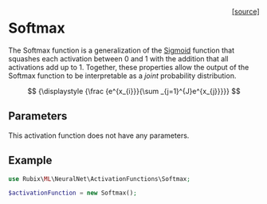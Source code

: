 <span style="float:right;"><a href="https://github.com/RubixML/ML/blob/master/src/NeuralNet/ActivationFunctions/Softmax.php">[source]</a></span>

# Softmax
The Softmax function is a generalization of the [Sigmoid](sigmoid.md) function that squashes each activation between 0 and 1 with the addition that all activations add up to 1. Together, these properties allow the output of the Softmax function to be interpretable as a *joint* probability distribution.

$$
{\displaystyle {\frac {e^{x_{i}}}{\sum _{j=1}^{J}e^{x_{j}}}}}
$$

## Parameters
This activation function does not have any parameters.

## Example
```php
use Rubix\ML\NeuralNet\ActivationFunctions\Softmax;

$activationFunction = new Softmax();
```